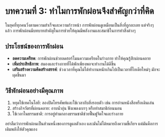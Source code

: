 # บทความที่ 3: ทำไมการพักผ่อนจึงสำคัญกว่าที่คิด

ในยุคที่ทุกคนวิ่งตามความสำเร็จและความก้าวหน้า การพักผ่อนดูเหมือนเป็นสิ่งที่ถูกละเลย แต่จริงๆ แล้ว การพักผ่อนมีบทบาทสำคัญในการช่วยให้คุณมีพลังงานและสมาธิในการทำสิ่งต่างๆ

## ประโยชน์ของการพักผ่อน
- **ลดความเครียด**: การพักผ่อนช่วยลดฮอร์โมนความเครียดในร่างกาย ทำให้คุณรู้สึกผ่อนคลาย
- **เพิ่มประสิทธิภาพ**: สมองและร่างกายที่ได้พักเพียงพอจะทำงานได้ดีขึ้น
- **เสริมสร้างความคิดสร้างสรรค์**: ช่วงเวลาที่คุณไม่ได้ทำงานหนักเกินไปเป็นเวลาที่ไอเดียใหม่ๆ มักจะผุดขึ้นมา

## วิธีพักผ่อนอย่างมีคุณภาพ
1. หยุดใช้เทคโนโลยี: ลองปิดโทรศัพท์และใช้เวลากับสิ่งรอบตัว เช่น การอ่านหนังสือหรือเดินเล่น
2. สร้างกิจวัตรที่ผ่อนคลาย: อาบน้ำอุ่น ฟังเพลงเบาๆ หรือทำสมาธิก่อนนอน
3. ใช้เวลาในธรรมชาติ: การอยู่ท่ามกลางธรรมชาติช่วยฟื้นฟูจิตใจและร่างกาย

อย่าลืมว่าการพักผ่อนเป็นส่วนหนึ่งของการดูแลตัวเอง และมันไม่ได้หมายถึงความขี้เกียจ แต่มันคือการเติมพลังให้ตัวคุณเอง
